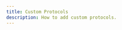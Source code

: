 ```yaml
---
title: Custom Protocols
description: How to add custom protocols.
---
```


<script lang="ts">
  import CustomProtocol from "./CustomProtocol.svelte";
  import demoRaw from "./CustomProtocol.svelte?raw";
  import CodeBlock from "../../CodeBlock.svelte";
</script>

<CustomProtocol />

<CodeBlock content={demoRaw} />
